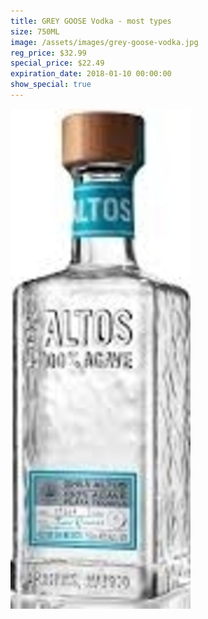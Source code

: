```yaml
---
title: GREY GOOSE Vodka - most types
size: 750ML
image: /assets/images/grey-goose-vodka.jpg
reg_price: $32.99
special_price: $22.49
expiration_date: 2018-01-10 00:00:00
show_special: true
---
```



![](/assets/images/versions/olmeca-2-1---x----288-800x---.jpg)